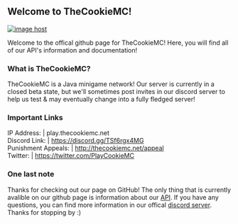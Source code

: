 ## Welcome to TheCookieMC!
<a href="https://imgbox.com/aeGHZak7" target="_blank"><img src="https://images2.imgbox.com/2c/73/aeGHZak7_o.png" alt="image host"/></a>

Welcome to the offical github page for TheCookieMC! Here, you will find all of our API's information and documentation!

### What is TheCookieMC?
TheCookieMC is a Java minigame network! Our server is currently in a closed beta state, but we'll sometimes post invites in our discord server to help us test & may eventually change into a fully fledged server! 

### Important Links
IP Address: | play.thecookiemc.net
<br>Discord Link: | https://discord.gg/TSf6rgx4MG
<br>Punishment Appeals: | http://thecookiemc.net/appeal
<br>Twitter: | https://twitter.com/PlayCookieMC

### One last note
Thanks for checking out our page on GitHub! The only thing that is currently avalible on our github page is information about our [API](https://github.com/TheCookieMC/API). If you have any questions, you can find more information in our offical [discord server](https://discord.gg/TSf6rgx4MG). Thanks for stopping by :)
